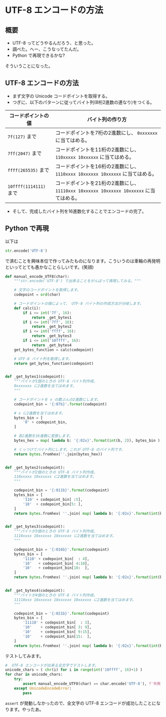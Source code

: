 UTF-8 エンコードの方法
===


## 概要

- UTF-8 ってどうやるんだろう、と思った。
- 調べた。へー、こうなってたんだ。
- Python で再現できるかな?

そういうことになった。


## UTF-8 エンコードの方法

- まず文字の Unicode コードポイントを取得する。
- つぎに、以下のパターンに従ってバイト列(8桁2進数の連なり)をつくる。

|   コードポイントの値   |                                   バイト列の作り方                                   |
|------------------------|--------------------------------------------------------------------------------------|
| `7f(127)` まで         | コードポイントを7桁の2進数にし、 `0xxxxxxx` に当てはめる。                               |
| `7ff(2047)` まで       | コードポイントを11桁の2進数にし、 `110xxxxx 10xxxxxx` に当てはめる。                     |
| `ffff(265535)` まで    | コードポイントを16桁の2進数にし、 `1110xxxx 10xxxxxx 10xxxxxx` に当てはめる。            |
| `10ffff(1114111)` まで | コードポイントを21桁の2進数にし、 `11110xxx 10xxxxxx 10xxxxxx 10xxxxxx` に当てはめる。   |

- そして、完成したバイト列を16進数化することでエンコードの完了。


## Python で再現

以下は

```python
str.encode('UTF-8')
```

で済むことを興味本位で作ってみたものになります。こういうのは車輪の再発明といってとても愚かなことらしいです。(笑顔)


```python
def manual_encode_UTF8(char):
    """str.encode('UTF-8') で出来ることをがんばって再現してみる。"""

    # 文字のコードポイントを取得します。
    codepoint = ord(char)

    # コードポイントの値によって、 UTF-8 バイト列の作成方法が分岐します。
    def calc(i):
        if i <= int('7f', 16):
            return _get_bytes1
        if i <= int('7ff', 16):
            return _get_bytes2
        if i <= int('ffff', 16):
            return _get_bytes3
        if i <= int('10ffff', 16):
            return _get_bytes4
    get_bytes_function = calc(codepoint)

    # UTF-8 バイト列を取得します。
    return get_bytes_function(codepoint)


def _get_bytes1(codepoint):
    """バイトが1個のときの UTF-8 バイト列作成。
    0xxxxxxx に2進数を当てはめます。
    """

    # コードポイントを x の数ぶんの2進数にします。
    codepoint_bin = '{:07b}'.format(codepoint)

    # x に2進数を当てはめます。
    bytes_bin = [
        '0' + codepoint_bin,
    ]

    # 各2進数を16進数に変換します。
    bytes_hex = map( lambda b: '{:02x}'.format(int(b, 2)), bytes_bin )

    # くっつけてバイト列にします。これが UTF-8 のバイト列です。
    return bytes.fromhex(''.join(bytes_hex))


def _get_bytes2(codepoint):
    """バイトが2個のときの UTF-8 バイト列作成。
    110xxxxx 10xxxxxx に2進数を当てはめます。
    """

    codepoint_bin = '{:011b}'.format(codepoint)
    bytes_bin = [
        '110' + codepoint_bin[ :5],
        '10'  + codepoint_bin[5: ],
    ]
    return bytes.fromhex( ''.join( map( lambda b: '{:02x}'.format(int(b, 2)), bytes_bin ) ) )


def _get_bytes3(codepoint):
    """バイトが3個のときの UTF-8 バイト列作成。
    1110xxxx 10xxxxxx 10xxxxxx に2進数を当てはめます。
    """

    codepoint_bin = '{:016b}'.format(codepoint)
    bytes_bin = [
        '1110' + codepoint_bin[  : 4],
        '10'   + codepoint_bin[ 4:10],
        '10'   + codepoint_bin[10:  ],
    ]
    return bytes.fromhex( ''.join( map( lambda b: '{:02x}'.format(int(b, 2)), bytes_bin ) ) )


def _get_bytes4(codepoint):
    """バイトが4個のときの UTF-8 バイト列作成。
    11110xxx 10xxxxxx 10xxxxxx 10xxxxxx に2進数を当てはめます。
    """

    codepoint_bin = '{:021b}'.format(codepoint)
    bytes_bin = [
        '11110' + codepoint_bin[  : 3],
        '10'    + codepoint_bin[ 3: 9],
        '10'    + codepoint_bin[ 9:15],
        '10'    + codepoint_bin[15:  ],
    ]
    return bytes.fromhex( ''.join( map( lambda b: '{:02x}'.format(int(b, 2)), bytes_bin ) ) )
```

テストしてみます。

```python
#  UTF-8 エンコードが出来る全文字でテストします。
unicode_chars = ( chr(i) for i in range(int('10ffff', 16)+1) )
for char in unicode_chars:
    try:
        assert manual_encode_UTF8(char) == char.encode('UTF-8'), f'失敗したよ: {char}'
    except UnicodeEncodeError:
        pass
```

`assert` が発動しなかったので、全文字の UTF-8 エンコードが成功したことになります。やったあ。
